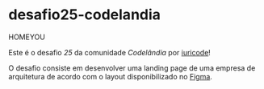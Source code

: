 # desafio25-codelandia

HOMEYOU

Este é o desafio *25* da comunidade *Codelândia* por [iuricode](https://github.com/iuricode)!

O desafio consiste em desenvolver uma landing page de uma empresa de arquitetura de acordo com o layout disponibilizado no [Figma](https://www.figma.com/file/Yb9IBH56g7T1hdIyZ3BMNO/Desafios---Codelândia?node-id=88764%3A796).
